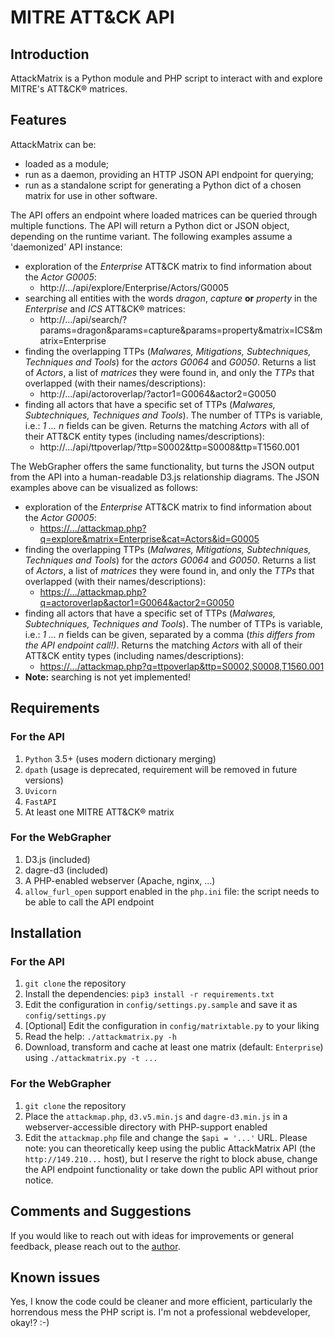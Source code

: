 # MITRE ATT&CK API

## Introduction

AttackMatrix is a Python module and PHP script to interact with and explore MITRE's ATT&CK® matrices.

## Features

AttackMatrix can be:

- loaded as a module;
- run as a daemon, providing an HTTP JSON API endpoint for querying;
- run as a standalone script for generating a Python dict of a chosen matrix for use in other software.

The API offers an endpoint where loaded matrices can be queried through multiple functions. The API will return a Python dict or JSON object, depending on the runtime variant. The following examples assume a 'daemonized' API instance:

- exploration of the *Enterprise* ATT&CK matrix to find information about the *Actor* *G0005*:
  -  http://.../api/explore/Enterprise/Actors/G0005
- searching all entities with the words *dragon*, *capture* **or** *property* in the *Enterprise* and *ICS* ATT&CK® matrices:
  - http://.../api/search/?params=dragon&params=capture&params=property&matrix=ICS&matrix=Enterprise
- finding the overlapping TTPs (*Malwares, Mitigations, Subtechniques, Techniques and Tools*) for the *actors G0064* and *G0050*. Returns a list of *Actors*, a list of *matrices* they were  found in, and only the *TTPs* that overlapped (with their names/descriptions):
  - http://.../api/actoroverlap/?actor1=G0064&actor2=G0050
- finding all actors that have a specific set of TTPs (*Malwares, Subtechniques, Techniques and Tools*). The number of TTPs is variable, i.e.: *1 ... n* fields can be given.  Returns the matching *Actors* with all of their ATT&CK entity  types (including names/descriptions):
  - http://.../api/ttpoverlap/?ttp=S0002&ttp=S0008&ttp=T1560.001

The WebGrapher offers the same functionality, but turns the JSON output from the API into a human-readable D3.js relationship diagrams. The JSON examples above can be visualized as follows:

- exploration of the *Enterprise* ATT&CK matrix to find information about the *Actor* *G0005*:
  - [https://.../attackmap.php?q=explore&matrix=Enterprise&cat=Actors&id=G0005](https://www.valethosting.net/~penguin/attackmap/attackmap.php?q=explore&matrix=Enterprise&cat=Actors&id=G0005)
- finding the overlapping TTPs (*Malwares, Mitigations, Subtechniques, Techniques and Tools*) for the *actors G0064* and *G0050*. Returns a list of *Actors*, a list of *matrices* they were  found in, and only the *TTPs* that overlapped (with their names/descriptions):
  - [https://.../attackmap.php?q=actoroverlap&actor1=G0064&actor2=G0050](https://www.valethosting.net/~penguin/attackmap/attackmap.php?q=actoroverlap&actor1=G0064&actor2=G0050)
- finding all actors that have a specific set of TTPs (*Malwares, Subtechniques, Techniques and Tools*). The number of TTPs is variable, i.e.: *1 ... n* fields can be given, separated by a comma (*this differs from the API endpoint call!)*.  Returns the matching *Actors* with all of their ATT&CK entity  types (including names/descriptions):
  - [https://.../attackmap.php?q=ttpoverlap&ttp=S0002,S0008,T1560.001](https://www.valethosting.net/~penguin/attackmap/attackmap.php?q=ttpoverlap&ttp=S0002,S0008,T1560.001)
- **Note:** searching is not yet implemented!

## Requirements

### For the API

1. `Python` 3.5+ (uses modern dictionary merging)
2. `dpath` (usage is deprecated, requirement will be removed in future versions)
3. `Uvicorn`
4. `FastAPI`
5. At least one MITRE ATT&CK® matrix

### For the WebGrapher

1. D3.js (included)
2. dagre-d3 (included)
3. A PHP-enabled webserver (Apache, nginx, ...)
4. `allow_furl_open` support enabled in the `php.ini` file: the script needs to be able to call the API endpoint

## Installation

### For the API

1. `git clone` the repository
2. Install the dependencies: `pip3 install -r requirements.txt`
3. Edit the configuration in `config/settings.py.sample` and save it as `config/settings.py`
4. [Optional] Edit the configuration in `config/matrixtable.py` to your liking
5. Read the help: `./attackmatrix.py -h`
6. Download, transform and cache at least one matrix (default: `Enterprise`) using `./attackmatrix.py -t ...`

### For the WebGrapher

1. `git clone` the repository
2. Place the `attackmap.php`, `d3.v5.min.js` and `dagre-d3.min.js` in a webserver-accessible directory with PHP-support enabled
3. Edit the `attackmap.php` file and change the `$api = '...'` URL. Please note: you can theoretically keep using the public AttackMatrix API (the `http://149.210...` host), but I reserve the right to block abuse, change the API endpoint functionality or take down the public API without prior notice.

## Comments and Suggestions

If you would like to reach out with ideas for improvements or general feedback, please reach out to the [author](mailto:uforia@dhcp.net).

## Known issues

Yes, I know the code could be cleaner and more efficient, particularly the horrendous mess the PHP script is. I'm not a professional webdeveloper, okay!? :-)
